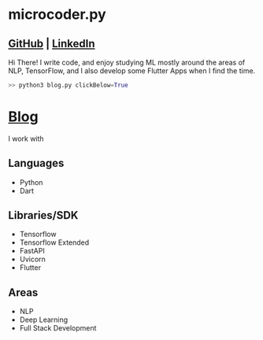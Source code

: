 # microcoder.py
## [GitHub](https://github.com/microcoder-py) | [LinkedIn](https://www.linkedin.com/in/tanishk-kithannae/)

Hi There! I write code, and enjoy studying ML mostly around the areas of NLP, TensorFlow, and I also develop some Flutter Apps when I find the time. 

```python
>> python3 blog.py clickBelow=True
```
# [Blog](https://microcoder-py.github.io/blog)

I work with

## Languages
  * Python
  * Dart
  
## Libraries/SDK
  * Tensorflow
  * Tensorflow Extended
  * FastAPI
  * Uvicorn
  * Flutter
  
## Areas
  * NLP
  * Deep Learning
  * Full Stack Development


